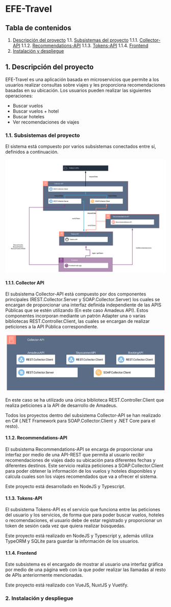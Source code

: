 # EFE-Travel

## Tabla de contenidos

1. [Descripción del proyecto](#1-descripci%c3%b3n-del-proyecto)
    1.1. [Subsistemas del proyecto](#11-subsistemas-del-proyecto)
        1.1.1. [Collector-API](#111-collector-api)
        1.1.2. [Recommendations-API](#112-recommendations-api)
        1.1.3. [Tokens-API](#113-tokens-api)
        1.1.4. [Frontend](#114-frontend)
2. [Instalación y despliegue](#2-instalaci%c3%b3n-y-despliegue)

## 1. Descripción del proyecto

EFE-Travel es una aplicación basada en microservicios que permite a los usuarios realizar consultas sobre viajes y les proporciona recomendaciones basadas en su ubicación.
Los usuarios pueden realizar las siguientes operaciones:

* Buscar vuelos
* Buscar vuelos + hotel
* Buscar hoteles
* Ver recomendaciones de viajes

### 1.1. Subsistemas del proyecto

El sistema está compuesto por varios subsistemas conectados entre sí, definidos a continuación.

![Esquema de la app](esquema.png)

#### 1.1.1. Collector API

El subsistema Collector-API está compuesto por dos componentes principales (REST.Collector.Server y SOAP.Collector.Server) los cuales se encargan de proporcionar una interfaz definida independiente de las APIS Públicas que se estén utilizando (En este caso Amadeus API).
Estos componentes incorporan mediante un patrón Adapter una o varias bibliotecas REST.Controller.Client, las cuales se encargan de realizar peticiones a la API Pública correspondiente.

![Collector API](collectorapi.png)

En este caso se ha utilizado una única biblioteca REST.Controller.Client que realiza peticiones a la API de desarrollo de Amadeus.

Todos los proyectos dentro del subsistema Collector-API se han realizado en C# (.NET Framework para SOAP.Collector.Client y .NET Core para el resto).


#### 1.1.2. Recommendations-API

El subsistema Recommendations-API se encarga de proporcionar una interfaz por medio de una API-REST que permita al usuario recibir recomendaciones de viajes dado su ubicación para diferentes fechas y diferentes destinos.
Este servicio realiza peticiones a SOAP.Collector.Client para poder obtener la información de los vuelos y hoteles disponibles y calcula cuales son los viajes recomendados que va a ofrecer el sistema.

Este proyecto está desarrollado en NodeJS y Typescript.


#### 1.1.3. Tokens-API

El subsistema Tokens-API es el servicio que funciona entre las peticiones del usuario y los servicios, de forma que para poder buscar vuelos, hoteles o recomendaciones, el usuario debe de estar registrado y proporcionar un token de sesión cada vez que quiera realizar búsquedas.

Este proyecto está realizado en NodeJS y Typescript y, además utiliza TypeORM y SQLite para guardar la información de los usuarios.


#### 1.1.4. Frontend

Este subsistema es el encargado de mostrar al usuario una interfaz gráfica por medio de una página web con la que poder realizar las llamadas al resto de APIs anteriormente mencionadas.

Este proyecto está realizado con VueJS, NuxtJS y Vuetify.


### 2. Instalación y despliegue